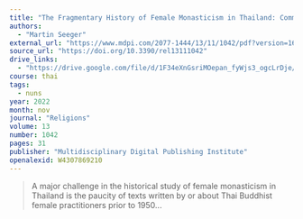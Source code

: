 ```yaml
---
title: "The Fragmentary History of Female Monasticism in Thailand: Community Formation and Development of Monastic Rules by Thai *Mae Chi*s"
authors:
  - "Martin Seeger"
external_url: "https://www.mdpi.com/2077-1444/13/11/1042/pdf?version=1667356522"
source_url: "https://doi.org/10.3390/rel13111042"
drive_links:
  - "https://drive.google.com/file/d/1F34eXnGsriMOepan_fyWjs3_ogcLrDje/view?usp=drivesdk"
course: thai
tags:
  - nuns
year: 2022
month: nov
journal: "Religions"
volume: 13
number: 1042
pages: 31
publisher: "Multidisciplinary Digital Publishing Institute"
openalexid: W4307869210
---
```


> A major challenge in the historical study of female monasticism in Thailand is the paucity of texts written by or about Thai Buddhist female practitioners prior to 1950...
